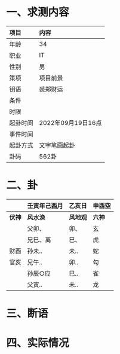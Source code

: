 # 一、求测内容
|项目|内容|
|:-|:-|
|年龄|34|
|职业|IT|
|性别|男|
|策项|项目前景|
|钥语|裘郑财运|
|条件||
|时限||
|起卦时间|2022年09月19日16点|
|事件时间||
|起卦方式|文字笔画起卦|
|卦码|562卦|

# 二、卦
||壬寅年己酉月|乙亥日|申酉空|
|:-|:-|:-|:-|
|**伏神**|**风水涣**|**风地观**|**六神**|
||父卯、|卯、|玄|
||兄巳、离|巳、|虎|
|财酉|孙未..|未..|蛇|
|官亥|兄午..|卯..|勾|
||孙辰○应|巳..|雀|
||父寅..|未..|龙|


# 三、断语

# 四、实际情况